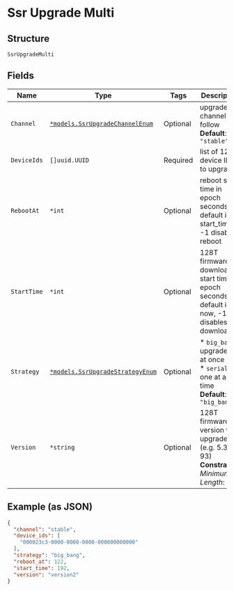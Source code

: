 
# Ssr Upgrade Multi

## Structure

`SsrUpgradeMulti`

## Fields

| Name | Type | Tags | Description |
|  --- | --- | --- | --- |
| `Channel` | [`*models.SsrUpgradeChannelEnum`](../../doc/models/ssr-upgrade-channel-enum.md) | Optional | upgrade channel to follow<br>**Default**: `"stable"` |
| `DeviceIds` | `[]uuid.UUID` | Required | list of 128T device IDs to upgrade |
| `RebootAt` | `*int` | Optional | reboot start time in epoch seconds, default is start_time, -1 disables reboot |
| `StartTime` | `*int` | Optional | 128T firmware download start time in epoch seconds, default is now, -1 disables download |
| `Strategy` | [`*models.SsrUpgradeStrategyEnum`](../../doc/models/ssr-upgrade-strategy-enum.md) | Optional | * `big_bang`: upgrade all at once<br>* `serial`: one at a time<br>**Default**: `"big_bang"` |
| `Version` | `*string` | Optional | 128T firmware version to upgrade (e.g. 5.3.0-93)<br>**Constraints**: *Minimum Length*: `1` |

## Example (as JSON)

```json
{
  "channel": "stable",
  "device_ids": [
    "000023c3-0000-0000-0000-000000000000"
  ],
  "strategy": "big_bang",
  "reboot_at": 122,
  "start_time": 192,
  "version": "version2"
}
```

